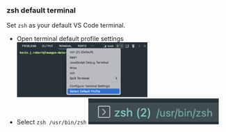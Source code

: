 ### zsh default terminal

Set `zsh` as your default VS Code terminal.

- Open terminal default profile settings
    <img alt="Terminal profile settings" src="images/terminal_profile_settings.png" width=300>
- Select `zsh /usr/bin/zsh`
    <img alt="Terminal zsh profile" src="images/terminal_zsh_profile.png" width=300>
